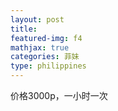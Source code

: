 ```yaml
---
layout: post
title: 
featured-img: f4
mathjax: true
categories: 菲妹
type: philippines
---
```


价格3000p，一小时一次